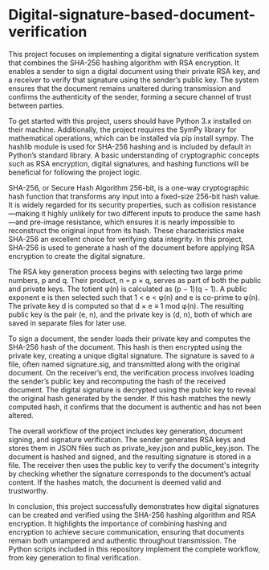 # Digital-signature-based-document-verification
This project focuses on implementing a digital signature verification system that combines the SHA-256 hashing algorithm with RSA encryption. It enables a sender to sign a digital document using their private RSA key, and a receiver to verify that signature using the sender’s public key. The system ensures that the document remains unaltered during transmission and confirms the authenticity of the sender, forming a secure channel of trust between parties.

To get started with this project, users should have Python 3.x installed on their machine. Additionally, the project requires the SymPy library for mathematical operations, which can be installed via pip install sympy. The hashlib module is used for SHA-256 hashing and is included by default in Python’s standard library. A basic understanding of cryptographic concepts such as RSA encryption, digital signatures, and hashing functions will be beneficial for following the project logic.

SHA-256, or Secure Hash Algorithm 256-bit, is a one-way cryptographic hash function that transforms any input into a fixed-size 256-bit hash value. It is widely regarded for its security properties, such as collision resistance—making it highly unlikely for two different inputs to produce the same hash—and pre-image resistance, which ensures it is nearly impossible to reconstruct the original input from its hash. These characteristics make SHA-256 an excellent choice for verifying data integrity. In this project, SHA-256 is used to generate a hash of the document before applying RSA encryption to create the digital signature.

The RSA key generation process begins with selecting two large prime numbers, p and q. Their product, n = p × q, serves as part of both the public and private keys. The totient φ(n) is calculated as (p − 1)(q − 1). A public exponent e is then selected such that 1 < e < φ(n) and e is co-prime to φ(n). The private key d is computed so that d × e ≡ 1 mod φ(n). The resulting public key is the pair (e, n), and the private key is (d, n), both of which are saved in separate files for later use.

To sign a document, the sender loads their private key and computes the SHA-256 hash of the document. This hash is then encrypted using the private key, creating a unique digital signature. The signature is saved to a file, often named signature.sig, and transmitted along with the original document. On the receiver’s end, the verification process involves loading the sender’s public key and recomputing the hash of the received document. The digital signature is decrypted using the public key to reveal the original hash generated by the sender. If this hash matches the newly computed hash, it confirms that the document is authentic and has not been altered.

The overall workflow of the project includes key generation, document signing, and signature verification. The sender generates RSA keys and stores them in JSON files such as private_key.json and public_key.json. The document is hashed and signed, and the resulting signature is stored in a file. The receiver then uses the public key to verify the document's integrity by checking whether the signature corresponds to the document’s actual content. If the hashes match, the document is deemed valid and trustworthy.

In conclusion, this project successfully demonstrates how digital signatures can be created and verified using the SHA-256 hashing algorithm and RSA encryption. It highlights the importance of combining hashing and encryption to achieve secure communication, ensuring that documents remain both untampered and authentic throughout transmission. The Python scripts included in this repository implement the complete workflow, from key generation to final verification.

